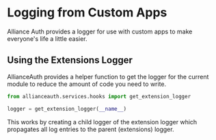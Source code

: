 # Logging from Custom Apps
Alliance Auth provides a logger for use with custom apps to make everyone's life a little easier.

## Using the Extensions Logger
AllianceAuth provides a helper function to get the logger for the current module to reduce the amount of
code you need to write.

```python
from allianceauth.services.hooks import get_extension_logger

logger = get_extension_logger(__name__)
```

This works by creating a child logger of the extension logger which propagates all log entries
to the parent (extensions) logger.